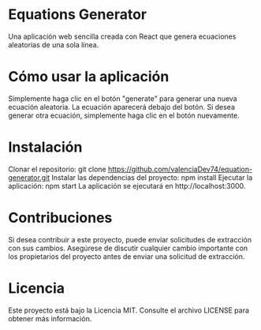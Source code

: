 # Equations Generator
Una aplicación web sencilla creada con React que genera ecuaciones aleatorias de una sola línea.

# Cómo usar la aplicación
Simplemente haga clic en el botón "generate" para generar una nueva ecuación aleatoria. La ecuación aparecerá debajo del botón. Si desea generar otra ecuación, simplemente haga clic en el botón nuevamente.

# Instalación
Clonar el repositorio:
git clone https://github.com/valenciaDev74/equation-generator.git
Instalar las dependencias del proyecto:
npm install
Ejecutar la aplicación:
npm start
La aplicación se ejecutará en http://localhost:3000.

# Contribuciones
Si desea contribuir a este proyecto, puede enviar solicitudes de extracción con sus cambios. Asegúrese de discutir cualquier cambio importante con los propietarios del proyecto antes de enviar una solicitud de extracción.

# Licencia
Este proyecto está bajo la Licencia MIT. Consulte el archivo LICENSE para obtener más información.